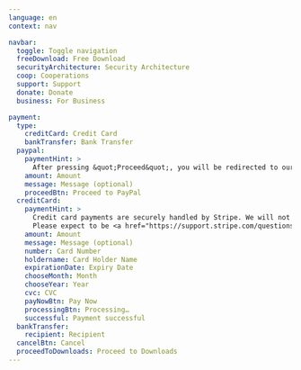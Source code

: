```yaml
---
language: en
context: nav

navbar:
  toggle: Toggle navigation
  freeDownload: Free Download
  securityArchitecture: Security Architecture
  coop: Cooperations
  support: Support
  donate: Donate
  business: For Business

payment:
  type:
    creditCard: Credit Card
    bankTransfer: Bank Transfer
  paypal:
    paymentHint: >
      After pressing &quot;Proceed&quot;, you will be redirected to our PayPal site.
    amount: Amount
    message: Message (optional)
    proceedBtn: Proceed to PayPal
  creditCard:
    paymentHint: >
      Credit card payments are securely handled by Stripe. We will not be able to see your card number or CVC.
      Please expect to be <a href="https://support.stripe.com/questions/i-have-a-charge-on-my-card-from-stripe-but-i-m-not-a-stripe-user" target="_blank">charged by Stripe</a>.
    amount: Amount
    message: Message (optional)
    number: Card Number
    holdername: Card Holder Name
    expirationDate: Expiry Date
    chooseMonth: Month
    chooseYear: Year
    cvc: CVC
    payNowBtn: Pay Now
    processingBtn: Processing…
    successful: Payment successful
  bankTransfer:
    recipient: Recipient
  cancelBtn: Cancel
  proceedToDownloads: Proceed to Downloads
---
```

